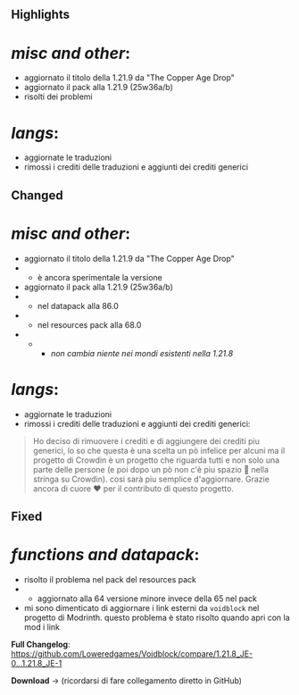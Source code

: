 ## Highlights

# _misc and other_:

- aggiornato il titolo della 1.21.9 da "The Copper Age Drop"
- aggiornato il pack alla 1.21.9 (25w36a/b)
- risolti dei problemi

# _langs_:

- aggiornate le traduzioni
- rimossi i crediti delle traduzioni e aggiunti dei crediti generici

## Changed

# _misc and other_:

- aggiornato il titolo della 1.21.9 da "The Copper Age Drop"
- - è ancora sperimentale la versione
- aggiornato il pack alla 1.21.9 (25w36a/b)
- - nel datapack alla 86.0
- - nel resources pack alla 68.0
- - - *non cambia niente nei mondi esistenti nella 1.21.8*

# _langs_:

- aggiornate le traduzioni
- rimossi i crediti delle traduzioni e aggiunti dei crediti generici:

> Ho deciso di rimuovere i crediti e di aggiungere dei crediti piu generici, lo so che questa è una scelta un pò infelice per alcuni ma il progetto di Crowdin è un progetto che riguarda tutti e non solo una parte delle persone (e poi dopo un pò non c'è piu spazio 🫤 nella stringa su Crowdin). cosi sarà piu semplice d'aggiornare.
> Grazie ancora di cuore ❤️ per il contributo di questo progetto.

## Fixed

# _functions and datapack_:

- risolto il problema nel pack del resources pack
- - aggiornato alla 64 versione minore invece della 65 nel pack
- mi sono dimenticato di aggiornare i link esterni da ```voidblock``` nel progetto di Modrinth. questo problema è stato risolto quando apri con la mod i link

**Full Changelog**: https://github.com/Loweredgames/Voidblock/compare/1.21.8_JE-0...1.21.8_JE-1

**Download** -> (ricordarsi di fare collegamento diretto in GitHub)
